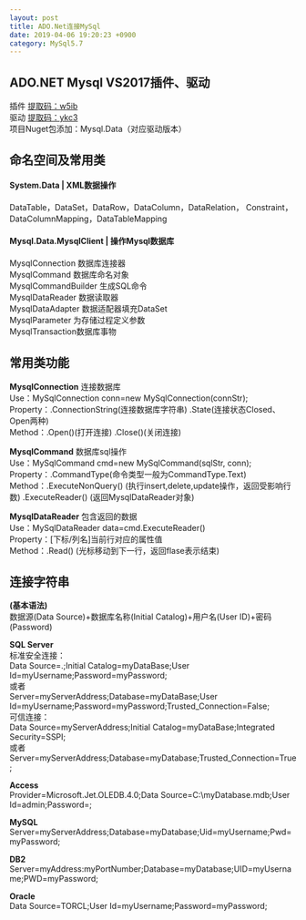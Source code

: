 ```yaml
---
layout: post
title: ADO.Net连接MySql
date: 2019-04-06 19:20:23 +0900
category: MySql5.7
---
```

## ADO.NET Mysql VS2017插件、驱动 
插件 [提取码：w5ib ](https://pan.baidu.com/s/1bNm8e20hZU6cnU0H7CzHnQ )  
驱动 [提取码：ykc3 ](https://pan.baidu.com/s/1JExlZDO9-4CgkjrjgcyrQg )  
项目Nuget包添加：Mysql.Data（对应驱动版本）  

## 命名空间及常用类
#### System.Data | XML数据操作
DataTable，DataSet，DataRow，DataColumn，DataRelation，     Constraint，DataColumnMapping，DataTableMapping

#### Mysql.Data.MysqlClient | 操作Mysql数据库
MysqlConnection  数据库连接器  
MysqlCommand 数据库命名对象  
MysqlCommandBuilder 生成SQL命令  
MysqlDataReader  数据读取器  
MysqlDataAdapter 数据适配器填充DataSet  
MysqlParameter 为存储过程定义参数  
MysqlTransaction数据库事物

## 常用类功能
**MysqlConnection** 连接数据库  
Use：MySqlConnection conn=new MySqlConnection(connStr);  
Property：.ConnectionString(连接数据库字符串) .State(连接状态Closed、Open两种)      
Method：.Open()(打开连接)  .Close()(关闭连接)    

**MysqlCommand** 数据库sql操作  
Use：MySqlCommand cmd=new MySqlCommand(sqlStr, conn);    
Property：.CommandType(命令类型一般为CommandType.Text)  
Method：.ExecuteNonQuery() (执行insert,delete,update操作，返回受影响行数) .ExecuteReader() (返回MysqlDataReader对象)     

**MysqlDataReader** 包含返回的数据  
Use：MySqlDataReader data=cmd.ExecuteReader()    
Property：[下标/列名]当前行对应的属性值    
Method：.Read() (光标移动到下一行，返回flase表示结束)    

## 连接字符串
**(基本语法)**  
数据源(Data Source)+数据库名称(Initial Catalog)+用户名(User ID)+密码(Password)  

**SQL Server**   
标准安全连接：  
Data Source=.;Initial Catalog=myDataBase;User Id=myUsername;Password=myPassword;  
或者  
Server=myServerAddress;Database=myDataBase;User Id=myUsername;Password=myPassword;Trusted_Connection=False;  
可信连接：  
Data Source=myServerAddress;Initial Catalog=myDataBase;Integrated Security=SSPI;  
或者     Server=myServerAddress;Database=myDatabase;Trusted_Connection=True;  
  
**Access**  
Provider=Microsoft.Jet.OLEDB.4.0;Data Source=C:\myDatabase.mdb;User Id=admin;Password=;    

**MySQL**  
Server=myServerAddress;Database=myDatabase;Uid=myUsername;Pwd=myPassword;  

**DB2**  
Server=myAddress:myPortNumber;Database=myDatabase;UID=myUsername;PWD=myPassword;  

**Oracle**  
Data Source=TORCL;User Id=myUsername;Password=myPassword;   

